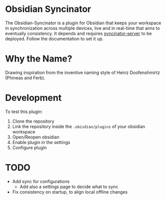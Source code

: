 # Obsidian Syncinator
The Obsidian-Syncinator is a plugin for Obsidian that keeps your workspace in synchronization across multiple devices, live and in real-time that aims to eventually consistency. 
It depends and requires [syncinator-server](https://github.com/hiimjako/obsidian-live-syncinator-server) to be deployed. Follow the documentation to set it up.

# Why the Name?
Drawing inspiration from the inventive naming style of Heinz Doofenshmirtz (Phineas and Ferb).
# Development
To test this plugin:
1. Clone the repository
1. Link the repository inside the `.obisdian/plugins` of your obsidian workspace 
1. Open/Reopen obsidian 
1. Enable plugin in the settings
1. Configure plugin

# TODO

- Add sync for configurations
	- Add also a settings page to decide what to sync
- Fix consistency on startup, to align local offline changes
